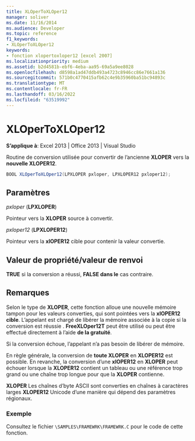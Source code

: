 ```yaml
---
title: XLOperToXLOper12
manager: soliver
ms.date: 11/16/2014
ms.audience: Developer
ms.topic: reference
f1_keywords:
- XLOperToXLOper12
keywords:
- fonction xlopertoxloper12 [excel 2007]
ms.localizationpriority: medium
ms.assetid: b2d4581b-ebf6-4eba-aa95-69a5a9ee8028
ms.openlocfilehash: d8598a1ad47ddb493a4723c8946cc86e7661a136
ms.sourcegitcommit: 571b0c4770415afb62c4e9b35960ba51bc94893c
ms.translationtype: MT
ms.contentlocale: fr-FR
ms.lasthandoff: 03/16/2022
ms.locfileid: "63519992"
---
```

# <a name="xlopertoxloper12"></a>XLOperToXLOper12

**S’applique à**: Excel 2013 | Office 2013 | Visual Studio
  
Routine de conversion utilisée pour convertir de l’ancienne **XLOPER** vers la **nouvelle XLOPER12**.
  
```cs
BOOL XLOperToXLOper12(LPXLOPER pxloper, LPXLOPER12 pxloper12);
```

## <a name="parameters"></a>Paramètres

_pxloper_ (**LPXLOPER**)
  
Pointeur vers la **XLOPER** source à convertir.
  
_pxloper12_ (**LPXLOPER12**)
  
Pointeur vers la **xlOPER12** cible pour contenir la valeur convertie.
  
## <a name="property-valuereturn-value"></a>Valeur de propriété/valeur de renvoi

**TRUE** si la conversion a réussi, **FALSE dans le** cas contraire.
  
## <a name="remarks"></a>Remarques

Selon le type de **XLOPER**, cette fonction alloue une nouvelle mémoire tampon pour les valeurs converties, qui sont pointées vers la **xlOPER12 cible**. L’appelant est chargé de libérer la mémoire associée à la copie si la conversion est réussie . **FreeXLOper12T** peut être utilisé ou peut être effectué directement à l’aide **de la gratuité**.
  
Si la conversion échoue, l’appelant n’a pas besoin de libérer de mémoire.
  
En règle générale, la conversion de **toute XLOPER** en **XLOPER12** est possible. En revanche, la conversion d’une **xlOPER12** en **XLOPER** peut échouer lorsque la **XLOPER12** contient un tableau ou une référence trop grand ou une chaîne trop longue pour que la **XLOPER** contienne.
  
**XLOPER** Les chaînes d’byte ASCII sont converties en chaînes à caractères larges **XLOPER12** Unicode d’une manière qui dépend des paramètres régionaux.
  
### <a name="example"></a>Exemple

Consultez le fichier `\SAMPLES\FRAMEWRK\FRAMEWRK.C` pour le code de cette fonction.
  